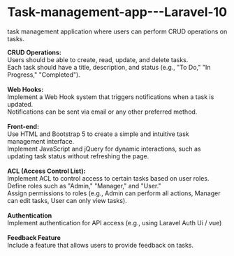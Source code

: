 # Task-management-app---Laravel-10
task management application where users can perform CRUD operations on tasks.

**CRUD Operations:**<br>
Users should be able to create, read, update, and delete tasks.<br>
Each task should have a title, description, and status (e.g., "To Do," "In Progress," "Completed").<br><br>
**Web Hooks:**<br>
Implement a Web Hook system that triggers notifications when a task is updated.<br>
Notifications can be sent via email or any other preferred method.<br><br>
**Front-end:**<br>
Use HTML and Bootstrap 5 to create a simple and intuitive task management interface.<br>
Implement JavaScript and jQuery for dynamic interactions, such as updating task status without refreshing the
page.<br><br>
**ACL (Access Control List):**<br>
Implement ACL to control access to certain tasks based on user roles.<br>
Define roles such as "Admin," "Manager," and "User."<br>
Assign permissions to roles (e.g., Admin can perform all actions, Manager can edit tasks, User can only view
tasks).<br><br>
**Authentication**<br>
Implement authentication for API access (e.g., using Laravel Auth Ui / vue)<br><br>
**Feedback Feature**<br>
Include a feature that allows users to provide feedback on tasks.
